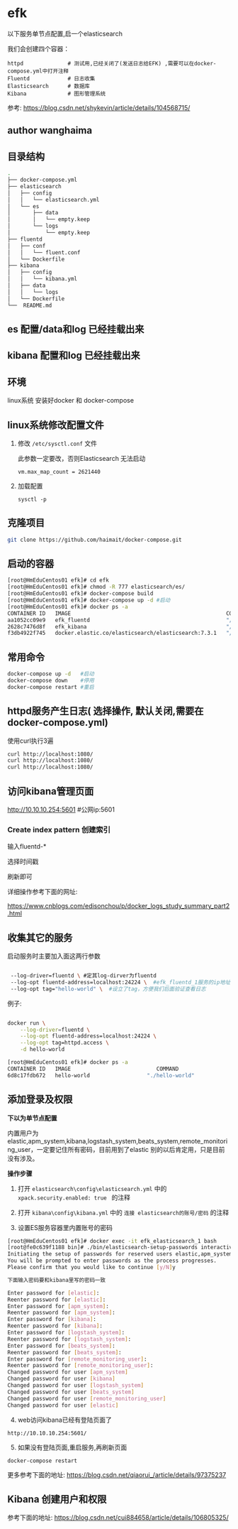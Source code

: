 # efk

以下服务单节点配置,启一个elasticsearch

我们会创建四个容器：

    httpd              # 测试用,已经关闭了(发送日志给EFK) ,需要可以在docker-compose.yml中打开注释
    Fluentd            # 日志收集
    Elasticsearch      # 数据库
    Kibana             # 图形管理系统

参考:
https://blog.csdn.net/shykevin/article/details/104568715/

## author wanghaima

## 目录结构
```sh
.
├── docker-compose.yml
├── elasticsearch
│   ├── config
│   │   └── elasticsearch.yml
│   └── es
│       ├── data
│       │   └── empty.keep
│       └── logs
│           └── empty.keep
├── fluentd
│   ├── conf
│   │   └── fluent.conf
│   └── Dockerfile
├── kibana
│   ├── config
│   │   └── kibana.yml
│   ├── data
│   │   └── logs
│   └── Dockerfile
└──  README.md
```


## es 配置/data和log 已经挂载出来

## kibana 配置和log 已经挂载出来

## 环境
linux系统
安装好docker 和 docker-compose


## linux系统修改配置文件

 1. 修改 `/etc/sysctl.conf` 文件 

    此参数一定要改，否则Elasticsearch 无法启动

    `vm.max_map_count = 2621440`

 2. 加载配置

    `sysctl -p`


## 克隆项目
```sh
git clone https://github.com/haimait/docker-compose.git
```

## 启动的容器

```sh
[root@HmEduCentos01 efk]# cd efk
[root@HmEduCentos01 efk]# chmod -R 777 elasticsearch/es/
[root@HmEduCentos01 efk]# docker-compose build
[root@HmEduCentos01 efk]# docker-compose up -d #启动
[root@HmEduCentos01 efk]# docker ps -a
CONTAINER ID   IMAGE                                                 COMMAND                  CREATED         STATUS                    PORTS                                                          NAMES
aa1052cc09e9   efk_fluentd                                           "/bin/entrypoint.sh …"   2 seconds ago   Up 2 seconds              5140/tcp, 0.0.0.0:24224->24224/tcp, 0.0.0.0:24224->24224/udp   efk_fluentd_1
2628c7476d8f   efk_kibana                                            "/usr/local/bin/dumb…"   2 seconds ago   Up 2 seconds              0.0.0.0:5601->5601/tcp                                         efk_kibana_1
f3db4922f745   docker.elastic.co/elasticsearch/elasticsearch:7.3.1   "/usr/local/bin/dock…"   3 seconds ago   Up 2 seconds              0.0.0.0:9200->9200/tcp, 9300/tcp                               efk_elasticsearch_1
```

## 常用命令

```sh
docker-compose up -d   #启动
docker-compose down    #停用
docker-compose restart #重启
```



## httpd服务产生日志( 选择操作, 默认关闭,需要在docker-compose.yml)

使用curl执行3遍

```sh
curl http://localhost:1080/
curl http://localhost:1080/
curl http://localhost:1080/
```


## 访问kibana管理页面
http://10.10.10.254:5601 #公网ip:5601

### Create index pattern 创建索引

输入fluentd-*

选择时间戳

刷新即可

详细操作参考下面的网址:

https://www.cnblogs.com/edisonchou/p/docker_logs_study_summary_part2.html



## 收集其它的服务

启动服务时主要加入面这两行参数

```sh

 --log-driver=fluentd \ #定其log-dirver为fluentd
 --log-opt fluentd-address=localhost:24224 \  #efk_fluentd_1服务的ip地址,这里写localhost即可
 --log-opt tag="hello-world" \  #设立了tag，方便我们后面验证查看日志
```

例子:

```sh

docker run \
    --log-driver=fluentd \
    --log-opt fluentd-address=localhost:24224 \
    --log-opt tag=httpd.access \
    -d hello-world

[root@HmEduCentos01 efk]# docker ps -a
CONTAINER ID   IMAGE                           COMMAND                  CREATED          STATUS                    PORTS           NAMES
6d8c17fdb672   hello-world                  "./hello-world"             4 seconds ago    Up 3 seconds                              hello-world
```

## 添加登录及权限

**下以为单节点配置**

内置用户为elastic,apm_system,kibana,logstash_system,beats_system,remote_monitoring_user，一定要记住所有密码，目前用到了elastic 别的以后肯定用，只是目前没有涉及。

**操作步骤**

1. 打开 `elasticsearch\config\elasticsearch.yml` 中的 `xpack.security.enabled: true ` 的注释

2. 打开 `kibana\config\kibana.yml` 中的 `连接 elasticsearch的账号/密码` 的注释

3. 设置ES服务容器里内置账号的密码

```sh
[root@HmEduCentos01 efk]# docker exec -it efk_elasticsearch_1 bash
[root@fe0c639f1188 bin]# ./bin/elasticsearch-setup-passwords interactive
Initiating the setup of passwords for reserved users elastic,apm_system,kibana,logstash_system,beats_system,remote_monitoring_user.
You will be prompted to enter passwords as the process progresses.
Please confirm that you would like to continue [y/N]y

下面输入密码要和kibana里写的密码一致

Enter password for [elastic]: 
Reenter password for [elastic]: 
Enter password for [apm_system]: 
Reenter password for [apm_system]: 
Enter password for [kibana]: 
Reenter password for [kibana]: 
Enter password for [logstash_system]: 
Reenter password for [logstash_system]: 
Enter password for [beats_system]: 
Reenter password for [beats_system]: 
Enter password for [remote_monitoring_user]: 
Reenter password for [remote_monitoring_user]: 
Changed password for user [apm_system]
Changed password for user [kibana]
Changed password for user [logstash_system]
Changed password for user [beats_system]
Changed password for user [remote_monitoring_user]
Changed password for user [elastic]
```

4. web访问kibana已经有登陆页面了

`http://10.10.10.254:5601/`

5. 如果没有登陆页面,重启服务,再刷新页面

`docker-compose restart`


更多参考下面的地址:
https://blog.csdn.net/qiaorui_/article/details/97375237


## Kibana 创建用户和权限

参考下面的地址:
https://blog.csdn.net/cui884658/article/details/106805325/


